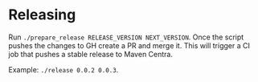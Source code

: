 Releasing
=========

Run `./prepare_release RELEASE_VERSION NEXT_VERSION`.
Once the script pushes the changes to GH create a PR and merge it. This will trigger a CI job that pushes a stable release to Maven Centra.

Example: `./release 0.0.2 0.0.3`.
